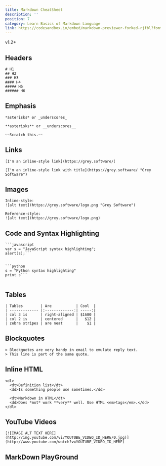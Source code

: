```yaml
---
title: Markdown CheatSheet 
description: ''
position: 7
category: Learn Basics of Markdown Language
link: https://codesandbox.io/embed/markdown-previewer-forked-rjfbl?fontsize=14&hidenavigation=1&theme=dark&view=preview
---
```

<badge>v1.2+</badge>
## Headers

<code-group>
<code-block label="Header" active>

```
# H1
## H2
### H3
#### H4
##### H5
###### H6
  ```

 </code-block>
</code-group>

## Emphasis

<code-group>
<code-block label="Italic Emphasis" active>


  ```
  *asterisks* or _underscores_
  ```
 </code-block>

<code-block label="Strong Emphasis">


  ```
  **asterisks** or __underscores__
  ```
 </code-block>

<code-block label="Strikethrough">


  ```
  ~~Scratch this.~~
  ```
 </code-block>

</code-group>

## Links

<code-group>
<code-block label="Inline-style link" active>


  ```
  [I'm an inline-style link](https://grey.software/)
  ```
 </code-block>

 <code-block label="Inline-style link with title">


  ```
  [I'm an inline-style link with title](https://grey.software/ "Grey Software")
  ```
 </code-block>
 </code-group>

## Images

<code-group>
<code-block label="Italic Emphasis" active>


  ```
  Inline-style: 
![alt text](https://grey.software/logo.png "Grey Software")
  ```
 </code-block>

 <code-block label="Reference-style">


  ```
  Reference-style: 
![alt text](https://grey.software/logo.png)
  ```
 </code-block>

 

 </code-group>

## Code and Syntax Highlighting

<code-group>
<code-block label="JavaScript" active >

```
```javascript
var s = "JavaScript syntax highlighting";
alert(s);```
    
```
</code-block>

<code-block label="Python" >

```
```python
s = "Python syntax highlighting"
print s```
    
```


</code-block>


</code-group>


## Tables

<code-group>
<code-block label="Tables" active >

```
| Tables        | Are           | Cool  |
| ------------- |:-------------:| -----:|
| col 3 is      | right-aligned | $1600 |
| col 2 is      | centered      |   $12 |
| zebra stripes | are neat      |    $1 |

```


</code-block>
</code-group>

## Blockquotes

<code-group>
<code-block label="BlockQuotes" active >

```
> Blockquotes are very handy in email to emulate reply text.
> This line is part of the same quote.
```

</code-block>

</code-group>

## Inline HTML

<code-group>
<code-block label="Inline HTML" active >

```
<dl>
  <dt>Definition list</dt>
  <dd>Is something people use sometimes.</dd>

  <dt>Markdown in HTML</dt>
  <dd>Does *not* work **very** well. Use HTML <em>tags</em>.</dd>
</dl>
```

</code-block>

</code-group>

## YouTube Videos

<code-group>
<code-block label="YouTube Videos"  active >

```
[![IMAGE ALT TEXT HERE](http://img.youtube.com/vi/YOUTUBE_VIDEO_ID_HERE/0.jpg)](http://www.youtube.com/watch?v=YOUTUBE_VIDEO_ID_HERE)
```
</code-group>

## MarkDown PlayGround
<code-sandbox :src="link"></code-sandbox>